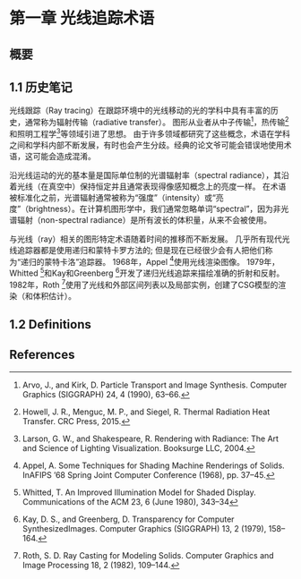 # 第一章 光线追踪术语

## 概要

## 1.1 历史笔记

光线跟踪（Ray tracing）在跟踪环境中的光线移动的光的学科中具有丰富的历史，通常称为辐射传输（radiative transfer）。 图形从业者从中子传输[^2]，热传输[^6]和照明工程学[^11]等领域引进了思想。 由于许多领域都研究了这些概念，术语在学科之间和学科内部不断发展，有时也会产生分歧。经典的论文爷可能会错误地使用术语，这可能会造成混淆。

沿光线运动的光的基本量是国际单位制的光谱辐射率（spectral radiance），其沿着光线（在真空中）保持恒定并且通常表现得像感知概念上的亮度一样。 在术语被标准化之前，光谱辐射通常被称为“强度”（intensity）或“亮度”（brightness）。在计算机图形学中，我们通常忽略单词“spectral”，因为非光谱辐射（non-spectral radiance）是所有波长的体积量，从来不会被使用。

与光线（ray）相关的图形特定术语随着时间的推移而不断发展。 几乎所有现代光线追踪器都是使用递归和蒙特卡罗方法的; 但是现在已经很少会有人把他们称为“递归的蒙特卡洛”追踪器。 1968年，Appel [^1]使用光线渲染图像。 1979年，Whitted [^ 16]和Kay和Greenberg [^ 9]开发了递归光线追踪来描绘准确的折射和反射。 1982年，Roth [^13]使用了光线和外部区间列表以及局部实例，创建了CSG模型的渲染（和体积估计）。

## 1.2 Definitions





## References

[^1]: Appel, A. Some Techniques for Shading Machine Renderings of Solids. InAFIPS ’68 Spring Joint Computer Conference (1968), pp. 37–45.
[^2]: Arvo, J., and Kirk, D. Particle Transport and Image Synthesis. Computer Graphics (SIGGRAPH) 24, 4 (1990), 63–66.
[^ 3]: Cook, R. L. Stochastic Sampling in Computer Graphics. ACM Transactions on Graphics 5, 1 (Jan. 1986), 51–72.
[^4]: Cook, R. L., Porter, T., and Carpenter, L. Distributed Ray Tracing.Computer Graphics (SIGGRAPH) 18, 3 (1984), 137–14
[^ 5]: Hart, J. C. Sphere Tracing: A Geometric Method for the Antialiased RayTracing of Implicit Surfaces. The Visual Computer 12, 10 (Dec 1996), 527–545.
[^ 6]: Howell, J. R., Menguc, M. P., and Siegel, R. Thermal Radiation Heat Transfer. CRC Press, 2015.
[^ 7]: Immel, D. S., Cohen, M. F., and Greenberg, D. P. A Radiosity Methodfor Non-Diffuse Environments. Computer Graphics (SIGGRAPH) 20, 4 (Aug.1986), 133–142.
[^ 8]: Kajiya, J. T. The Rendering Equation. Computer Graphics (SIGGRAPH)(1986), 143–150.
[^ 9]: Kay, D. S., and Greenberg, D. Transparency for Computer SynthesizedImages. Computer Graphics (SIGGRAPH) 13, 2 (1979), 158–164.
[^ 10]: Lafortune, E. P. Bidirectional Path Tracing. In Compugraphics (1993),pp. 145–153.
[^ 11]: Larson, G. W., and Shakespeare, R. Rendering with Radiance: The Art and Science of Lighting Visualization. Booksurge LLC, 2004. 
[^ 12]: Pharr, M., Jakob, W., and Humphreys, G. Physically Based Rendering:From Theory to Implementation, third ed. Morgan Kaufmann, 2016.
[^13]:  Roth, S. D. Ray Casting for Modeling Solids. Computer Graphics and Image Processing 18, 2 (1982), 109–144.
[^14]:  Veach, E., and Guibas, L. Bidirectional Estimators for Light Transport. In Photorealistic Rendering Techniques (1995), pp. 145–167.
[^15]:  Veach, E., and Guibas, L. J. Metropolis Light Transport. In Proceedings of SIGGRAPH (1997), pp. 65–76.
[^16]:  Whitted, T. An Improved Illumination Model for Shaded Display. Communications of the ACM 23, 6 (June 1980), 343–34